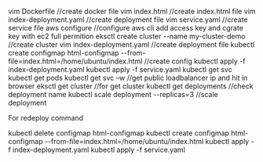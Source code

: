 vim Dockerfile   //create docker file 
vim index.html  //create index.html file
vim index-deployment.yaml //create deployment file 
vim service.yaml  //create service file 
aws configure //configure aws cli add access key and cgrate key with ec2 full permition 
eksctl create cluster --name my-cluster-demo  //create cluster
vim index-deployment.yaml  //create deployment file 
kubectl create configmap html-configmap --from-file=index.html=/home/ubuntu/index.html  //create config 
kubectl apply -f index-deployment.yaml 
kubectl apply -f service.yaml
kubectl get svc
kubectl get pods
kubectl get svc –w  //get public loadbalancer ip and hit in browser
eksctl get cluster  //for get cluster
kubectl get deployments  //check deployment name
kubectl scale deployment <deployment-name> --replicas=3  //scale deployment

For redeploy command 

kubectl delete configmap html-configmap
kubectl create configmap html-configmap --from-file=index.html=/home/ubuntu/index.html
kubectl apply -f index-deployment.yaml 
kubectl apply -f service.yaml
